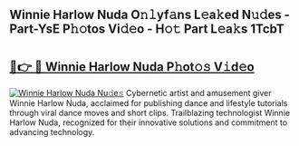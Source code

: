 ## Winnie Harlow Nuda O𝚗𝚕yf𝚊ns L𝚎a𝚔ed N𝚞𝚍es - Part-YsE P𝚑𝚘tos Vi𝚍𝚎o - H𝚘𝚝 Part L𝚎a𝚔s 1TcbT

# <h2><a href="http://kf27tf.oniu.top/?m=Winnie+Harlow+Nuda">🔗👉 🔴 Winnie Harlow Nuda P𝚑ot𝚘𝚜 V𝚒d𝚎o</a></h2>

[![Winnie Harlow Nuda Nu𝚍e𝚜](https://i.imgur.com/0qMVB7G.gif)](http://kf27tf.oniu.top/?m=Winnie+Harlow+Nuda)
Cybernetic artist and amusement giver Winnie Harlow Nuda, acclaimed for publishing dance and lifestyle tutorials through viral dance moves and short clips. Trailblazing technologist Winnie Harlow Nuda, recognized for their innovative solutions and commitment to advancing technology.  
